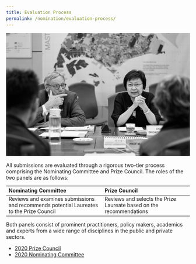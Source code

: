 ```yaml
---
title: Evaluation Process
permalink: /nomination/evaluation-process/
---
```


![Evaluation Process](/images/evaluation-process.jpg/)

All submissions are evaluated through a rigorous two-tier process comprising the Nominating Committee and Prize Council. The roles of the two panels are as follows: 

| Nominating Committee | Prize Council |
|:---|:---|
| Reviews and examines submissions and recommends potential Laureates to the Prize Council | Reviews and selects the Prize Laureate based on the recommendations |

Both panels consist of prominent practitioners, policy makers, academics and experts from a wide range of disciplines in the public and private sectors.

- [2020 Prize Council](/about/prize-jury/prize-council/)
- [2020 Nominating Committee](/about/prize-jury/nominating-committee/)
